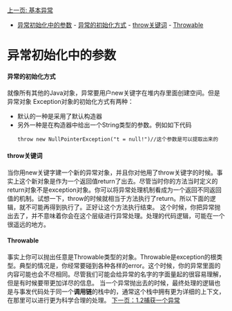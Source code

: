 
[上一页: 基本异常](/ThinkingInJava原版/异常捕获/基本异常.md)

- [异常初始化中的参数](#异常初始化中的参数)
      - [异常的初始化方式](#异常的初始化方式)
      - [throw关键词](#throw关键词)
      - [Throwable](#throwable)

# 异常初始化中的参数
#### 异常的初始化方式
就像所有其他的Java对象，异常要用户new关键字在堆内存里面创建空间。但是异常对象 Exception对象的初始化方式有两种：
- 默认的一种是采用了默认构造器
- 另外一种是在构造器中给出一个String类型的参数。例如如下代码
  ```
  throw new NullPointerException("t = null!")//这个参数是可以提取出来的
  ```
#### throw关键词
当你用new关键字建一个新的异常对象，并且你对他用了throw关键字的时候。事实上这个新对象是作为一个返回值return了出去。尽管当时你的方法当时定义的return对象不是exception对象。你可以将异常处理机制看成为一个返回不同返回值的机制。试想一下，throw的时候就相当于方法执行了return。所以下面的逻辑，就不可能再得到执行了。正好让这个方法执行结束。
这个时候，你把异常抛出去了，并不意味着你会在这个层级进行异常处理。处理的代码逻辑，可能在一个很遥远的地方。
#### Throwable
事实上你可以抛出任意是Throwable类型的对象。Throwable是exception的根类型。典型的情况是，你经常要碰到各种各样的error。这个时候，你的异常里面的内容可能也会不尽相同。尽管我们可能会给异常的名字的字面量起的很容易理解，但是有时候要带更加详尽的信息。
当一个异常抛出去的时候，最终处理的逻辑也是与事发代码处于同一个**调用链**的栈中的，通常这个栈中拥有更为详细的上下文，在那里可以进行更为科学合理的处理。
[下一页：1.2捕获一个异常](/ThinkingInJava原版/异常捕获/1.2捕获一个异常.md)